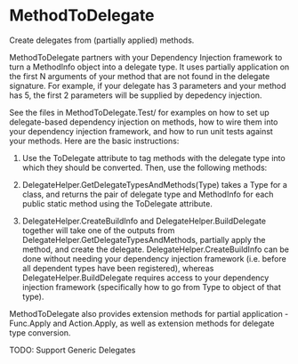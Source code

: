 # MethodToDelegate

Create delegates from (partially applied) methods.

MethodToDelegate partners with your Dependency Injection framework to turn a MethodInfo object into a delegate type. It uses partially application on the first N arguments of your method that are not found in the delegate signature. For example, if your delegate has 3 parameters and your method has 5, the first 2 parameters will be supplied by depedency injection.

See the files in MethodToDelegate.Test/ for examples on how to set up delegate-based dependency injection on methods, how to wire them into your dependency injection framework, and how to run unit tests against your methods. Here are the basic instructions:

1. Use the ToDelegate attribute to tag methods with the delegate type into which they should be converted. Then, use the following methods:

2. DelegateHelper.GetDelegateTypesAndMethods(Type) takes a Type for a class, and returns the pair of delegate type and MethodInfo for each public static method using the ToDelegate attribute.

3. DelegateHelper.CreateBuildInfo and DelegateHelper.BuildDelegate together will take one of the outputs from DelegateHelper.GetDelegateTypesAndMethods, partially apply the method, and create the delegate.  DelegateHelper.CreateBuildInfo can be done without needing your dependency injection framework (i.e. before all dependent types have been registered), whereas DelegateHelper.BuildDelegate requires access to your dependency injection framework (specifically how to go from Type to object of that type).

MethodToDelegate also provides extension methods for partial application - Func.Apply and Action.Apply, as well as extension methods for delegate type conversion.

TODO: Support Generic Delegates
